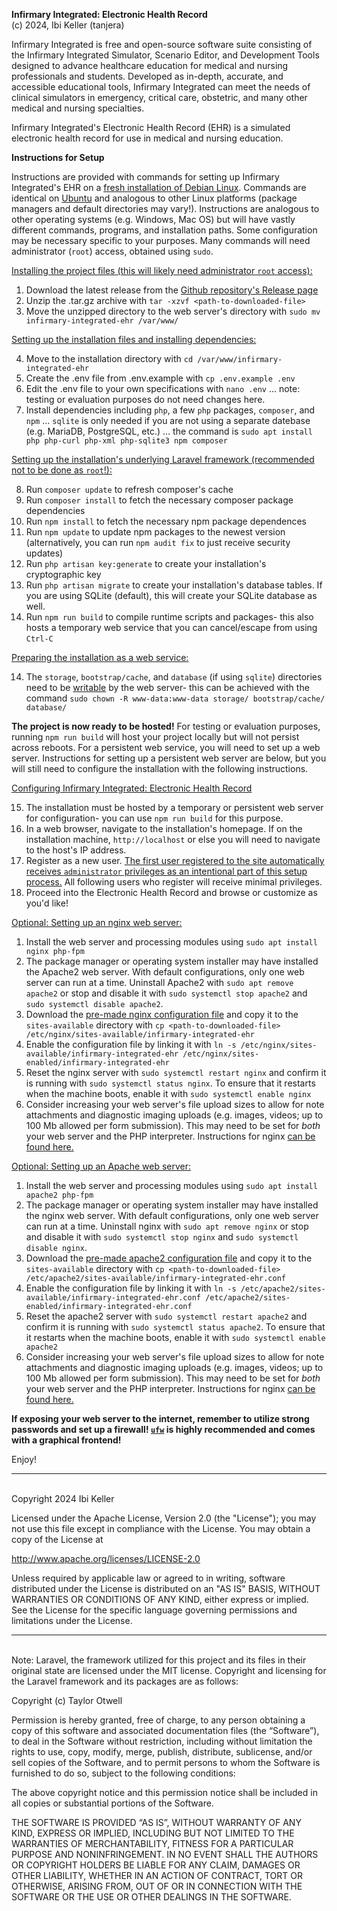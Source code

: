 **Infirmary Integrated: Electronic Health Record**
<br>
(c) 2024, Ibi Keller (tanjera)

Infirmary Integrated is free and open-source software suite consisting of the Infirmary Integrated Simulator, Scenario Editor, and Development Tools designed to advance healthcare education for medical and nursing professionals and students. Developed as in-depth, accurate, and accessible educational tools, Infirmary Integrated can meet the needs of clinical simulators in emergency, critical care, obstetric, and many other medical and nursing specialties.

Infirmary Integrated's Electronic Health Record (EHR) is a simulated electronic health record for use in medical and nursing education.

**Instructions for Setup**

Instructions are provided with commands for setting up Infirmary Integrated's EHR on a <u>fresh installation of [Debian](https://www.debian.org/) Linux</u>. Commands are identical on [Ubuntu](https://ubuntu.com/) and analogous to other Linux platforms (package managers and default directories may vary!). Instructions are analogous to other operating systems (e.g. Windows, Mac OS) but will have vastly different commands, programs, and installation paths. Some configuration may be necessary specific to your purposes. Many commands will need administrator (`root`) access, obtained using `sudo`.

<u>Installing the project files (this will likely need administrator `root` access):</u>

1. Download the latest release from the [Github repository's Release page](https://github.com/tanjera/infirmary-integrated-ehr/releases)
2. Unzip the .tar.gz archive with `tar -xzvf <path-to-downloaded-file>`
3. Move the unzipped directory to the web server's directory with `sudo mv infirmary-integrated-ehr /var/www/`

<u>Setting up the installation files and installing dependencies:</u>

4. Move to the installation directory with `cd /var/www/infirmary-integrated-ehr`
5. Create the .env file from .env.example with `cp .env.example .env`
6. Edit the .env file to your own specifications with `nano .env` ... note: testing or evaluation purposes do not need changes here.
7. Install dependencies including `php`, a few `php` packages, `composer`, and `npm` ... `sqlite` is only needed if you are not using a separate datebase (e.g. MariaDB, PostgreSQL, etc.) ... the command is `sudo apt install php php-curl php-xml php-sqlite3 npm composer`

<u>Setting up the installation's underlying Laravel framework (recommended <u>not</u> to be done as `root`!):</u>

8. Run `composer update` to refresh composer's cache
9. Run `composer install` to fetch the necessary composer package dependencies
10. Run `npm install` to fetch the necessary npm package dependences
11. Run `npm update` to update npm packages to the newest version (alternatively, you can run `npm audit fix` to just receive security updates)
12. Run `php artisan key:generate` to create your installation's cryptographic key
13. Run `php artisan migrate` to create your installation's database tables. If you are using SQLite (default), this will create your SQLite database as well.
14. Run `npm run build` to compile runtime scripts and packages- this also hosts a temporary web service that you can cancel/escape from using `Ctrl-C`

<u>Preparing the installation as a web service:</u>

14. The `storage`, `bootstrap/cache`, and `database` (if using `sqlite`) directories need to be <u>writable</u> by the web server- this can be achieved with the command `sudo chown -R www-data:www-data storage/ bootstrap/cache/ database/`

**The project is now ready to be hosted!** For testing or evaluation purposes, running `npm run build` will host your project locally but will not persist across reboots. For a persistent web service, you will need to set up a web server. Instructions for setting up a persistent web server are below, but you will still need to configure the installation with the following instructions.

<u>Configuring Infirmary Integrated: Electronic Health Record</u>

15. The installation must be hosted by a temporary or persistent web server for configuration- you can use `npm run build` for this purpose.
16. In a web browser, navigate to the installation's homepage. If on the installation machine, `http://localhost` or else you will need to navigate to the host's IP address.
17. Register as a new user. <u>The first user registered to the site automatically receives `administrator` privileges as an intentional part of this setup process.</u> All following users who register will receive minimal privileges.
18. Proceed into the Electronic Health Record and browse or customize as you'd like!

<u>Optional: Setting up an nginx web server:</u>

1. Install the web server and processing modules using `sudo apt install nginx php-fpm`
2. The package manager or operating system installer may have installed the Apache2 web server. With default configurations, only one web server can run at a time. Uninstall Apache2 with `sudo apt remove apache2` or stop and disable it with `sudo systemctl stop apache2` and `sudo systemctl disable apache2`.
3. Download the [pre-made nginx configuration file](https://github.com/tanjera/infirmary-integrated-ehr/blob/main/package/nginx/infirmary-integrated-ehr) and copy it to the `sites-available` directory with `cp <path-to-downloaded-file> /etc/nginx/sites-available/infirmary-integrated-ehr`
4. Enable the configuration file by linking it with `ln -s /etc/nginx/sites-available/infirmary-integrated-ehr /etc/nginx/sites-enabled/infirmary-integrated-ehr`
5. Reset the nginx server with `sudo systemctl restart nginx` and confirm it is running with `sudo systemctl status nginx`. To ensure that it restarts when the machine boots, enable it with `sudo systemctl enable nginx`
6. Consider increasing your web server's file upload sizes to allow for note attachments and diagnostic imaging uploads (e.g. images, videos; up to 100 Mb allowed per form submission). This may need to be set for *both* your web server and the PHP interpreter. Instructions for nginx [can be found here.](https://www.cyberciti.biz/faq/linux-unix-bsd-nginx-413-request-entity-too-large/)

<u>Optional: Setting up an Apache web server:</u>

1. Install the web server and processing modules using `sudo apt install apache2 php-fpm`
2. The package manager or operating system installer may have installed the nginx web server. With default configurations, only one web server can run at a time. Uninstall nginx with `sudo apt remove nginx` or stop and disable it with `sudo systemctl stop nginx` and `sudo systemctl disable nginx`.
3. Download the [pre-made apache2 configuration file](https://github.com/tanjera/infirmary-integrated-ehr/blob/main/package/apache2/infirmary-integrated-ehr.conf) and copy it to the `sites-available` directory with `cp <path-to-downloaded-file> /etc/apache2/sites-available/infirmary-integrated-ehr.conf`
4. Enable the configuration file by linking it with `ln -s /etc/apache2/sites-available/infirmary-integrated-ehr.conf /etc/apache2/sites-enabled/infirmary-integrated-ehr.conf`
5. Reset the apache2 server with `sudo systemctl restart apache2` and confirm it is running with `sudo systemctl status apache2`. To ensure that it restarts when the machine boots, enable it with `sudo systemctl enable apache2`
6. Consider increasing your web server's file upload sizes to allow for note attachments and diagnostic imaging uploads (e.g. images, videos; up to 100 Mb allowed per form submission). This may need to be set for *both* your web server and the PHP interpreter. Instructions for nginx [can be found here.](https://www.cyberciti.biz/faq/linux-unix-bsd-nginx-413-request-entity-too-large/)

**If exposing your web server to the internet, remember to utilize strong passwords and set up a firewall! [`ufw`](https://launchpad.net/ufw) is highly recommended and comes with a graphical frontend!**


Enjoy!
<br>
***
<br>
Copyright 2024 Ibi Keller

Licensed under the Apache License, Version 2.0 (the "License");
you may not use this file except in compliance with the License.
You may obtain a copy of the License at

  http://www.apache.org/licenses/LICENSE-2.0

Unless required by applicable law or agreed to in writing, software
distributed under the License is distributed on an "AS IS" BASIS,
WITHOUT WARRANTIES OR CONDITIONS OF ANY KIND, either express or implied.
See the License for the specific language governing permissions and
limitations under the License.
<br>
***
<br>
Note: Laravel, the framework utilized for this project and its files in their original state are licensed under the MIT license. Copyright and licensing for the Laravel framework and its packages are as follows:

Copyright (c) Taylor Otwell

Permission is hereby granted, free of charge, to any person obtaining a copy of this software and associated documentation files (the “Software”), to deal in the Software without restriction, including without limitation the rights to use, copy, modify, merge, publish, distribute, sublicense, and/or sell copies of the Software, and to permit persons to whom the Software is furnished to do so, subject to the following conditions:

The above copyright notice and this permission notice shall be included in all copies or substantial portions of the Software.

THE SOFTWARE IS PROVIDED “AS IS”, WITHOUT WARRANTY OF ANY KIND, EXPRESS OR IMPLIED, INCLUDING BUT NOT LIMITED TO THE WARRANTIES OF MERCHANTABILITY, FITNESS FOR A PARTICULAR PURPOSE AND NONINFRINGEMENT. IN NO EVENT SHALL THE AUTHORS OR COPYRIGHT HOLDERS BE LIABLE FOR ANY CLAIM, DAMAGES OR OTHER LIABILITY, WHETHER IN AN ACTION OF CONTRACT, TORT OR OTHERWISE, ARISING FROM, OUT OF OR IN CONNECTION WITH THE SOFTWARE OR THE USE OR OTHER DEALINGS IN THE SOFTWARE.
